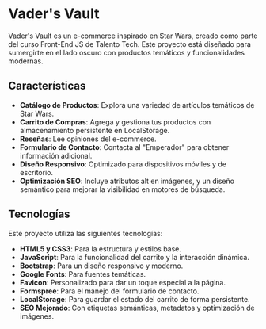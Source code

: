 # Vader's Vault

Vader's Vault es un e-commerce inspirado en Star Wars, creado como parte del curso Front-End JS de Talento Tech. Este proyecto está diseñado para sumergirte en el lado oscuro con productos temáticos y funcionalidades modernas.

## Características

- **Catálogo de Productos**: Explora una variedad de artículos temáticos de Star Wars.
- **Carrito de Compras**: Agrega y gestiona tus productos con almacenamiento persistente en LocalStorage.
- **Reseñas**: Lee opiniones del e-commerce.
- **Formulario de Contacto**: Contacta al "Emperador" para obtener información adicional.
- **Diseño Responsivo**: Optimizado para dispositivos móviles y de escritorio.
- **Optimización SEO**: Incluye atributos alt en imágenes, y un diseño semántico para mejorar la visibilidad en motores de búsqueda.

## Tecnologías

Este proyecto utiliza las siguientes tecnologías:

- **HTML5 y CSS3**: Para la estructura y estilos base.
- **JavaScript**: Para la funcionalidad del carrito y la interacción dinámica.
- **Bootstrap**: Para un diseño responsivo y moderno.
- **Google Fonts**: Para fuentes temáticas.
- **Favicon**: Personalizado para dar un toque especial a la página.
- **Formspree**: Para el manejo del formulario de contacto.
- **LocalStorage**: Para guardar el estado del carrito de forma persistente.
- **SEO Mejorado**: Con etiquetas semánticas, metadatos y optimización de imágenes.

